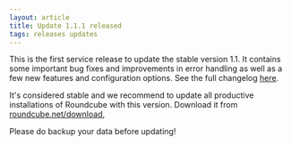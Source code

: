 ```yaml
---
layout: article
title: Update 1.1.1 released
tags: releases updates
---
```

This is the first service release to update the stable version 1.1. It contains
some important bug fixes and improvements in error handling as well as a few
new features and configuration options. See the full changelog [here](http://trac.roundcube.net/wiki/Changelog).

It's considered stable and we recommend to update all productive installations
of Roundcube with this version. Download it from [roundcube.net/download](http://roundcube.net/download),

Please do backup your data before updating!